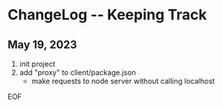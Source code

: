 # ChangeLog -- Keeping Track

## May 19, 2023

1. init project
2. add "proxy" to client/package.json
    * make requests to node server without calling localhost

EOF
